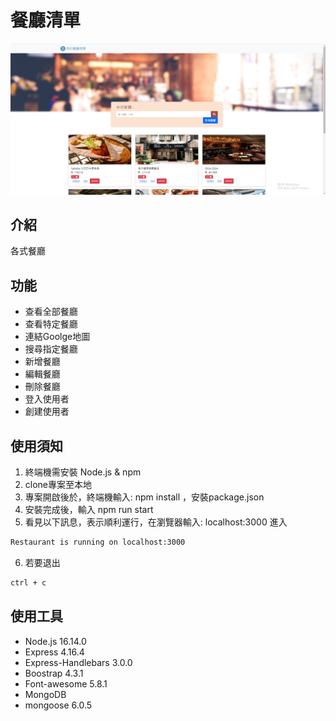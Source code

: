 # 餐廳清單

![Index page about Restaurant List](./public/image/restaurant.png)

## 介紹

各式餐廳

## 功能
- 查看全部餐廳
- 查看特定餐廳
- 連結Goolge地圖
- 搜尋指定餐廳
- 新增餐廳
- 編輯餐廳
- 刪除餐廳
- 登入使用者
- 創建使用者

## 使用須知

1. 終端機需安裝 Node.js & npm 
2. clone專案至本地
3. 專案開啟後於，終端機輸入: npm install ，安裝package.json
4. 安裝完成後，輸入 npm run start
5. 看見以下訊息，表示順利運行，在瀏覽器輸入: localhost:3000 進入 


```bash
Restaurant is running on localhost:3000 
```

6. 若要退出
```bash
ctrl + c 
```

## 使用工具
- Node.js 16.14.0
- Express 4.16.4
- Express-Handlebars 3.0.0
- Boostrap 4.3.1
- Font-awesome 5.8.1
- MongoDB 
- mongoose 6.0.5
